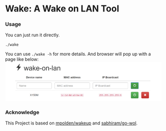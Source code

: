 # Wake: A Wake on LAN Tool

### Usage

You can just run it directly.
```shell
./wake
```

You can use `./wake -h` for more details. And browser will pop up with a page like below:
![](static/example.png)


### Acknowledge
This Project is based on [mpolden/wakeup](https://github.com/mpolden/wakeup) and [sabhiram/go-wol](https://github.com/sabhiram/go-wol).